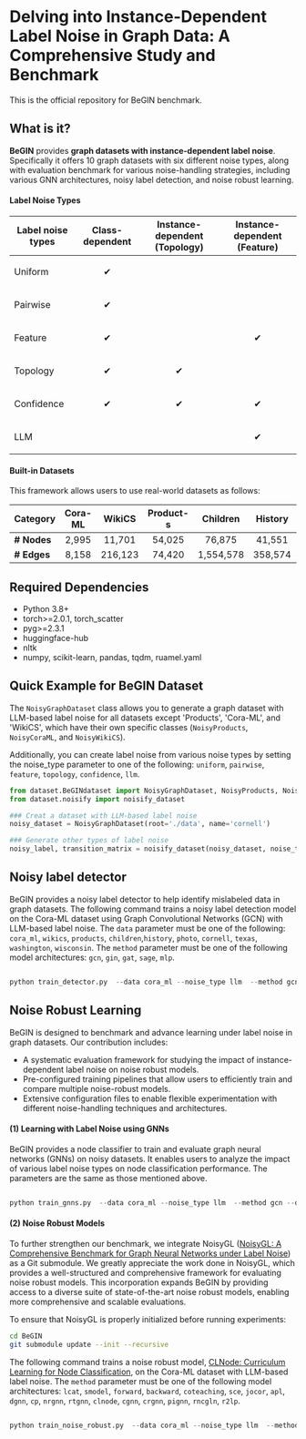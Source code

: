 # Delving into Instance-Dependent Label Noise in Graph Data: A Comprehensive Study and Benchmark 

This is the official repository for BeGIN benchmark. 


## What is it?

**BeGIN** provides **graph datasets with instance-dependent label noise**. 
Specifically it offers 10 graph datasets with six different noise types, along with evaluation benchmark for
various noise-handling strategies, including various GNN architectures, noisy label detection, and noise robust learning.
<!-- To simulate more realistic noise beyond class-dependent assumptions, we introduce various types of instance-dependent label noise such as Feature, Topology, Confidence and LLM based label noise. -->



#### Label Noise Types
| Label noise types     | Class-dependent | Instance-dependent (Topology) | Instance-dependent (Feature) |
| --------------------- | --------------- | ------------------ | ----------------- |
| Uniform               | <p align="center">✔</p>|     | |
| Pairwise              | <p align="center">✔</p>|     | | 
| Feature               |  <p align="center">✔</p>     |  | <p align="center">✔</p>|
| Topology              | <p align="center">✔</p>|  <p align="center">✔</p>| |
| Confidence            |<p align="center">✔</p>| <p align="center">✔</p>|<p align="center">✔</p>|
| LLM                   |   | |<p align="center">✔</p>|


#### Built-in Datasets

This framework allows users to use real-world datasets as follows:

| Category    | Cora-ML | WikiCS | Product-s | Children | History | Photo | Cornell | Texas | Washington | Wisconsin |
|------------|:------:|:------:|:---------:|:--------:|:-------:|:-----:|:-------:|:-----:|:----------:|:---------:|
| **# Nodes** | 2,995   | 11,701  | 54,025   | 76,875   | 41,551  | 48,362 | 191     | 187   | 229        | 265       |
| **# Edges** | 8,158   | 216,123 | 74,420   | 1,554,578 | 358,574 | 500,939 | 292     | 310   | 394        | 510       |



## Required Dependencies
- Python 3.8+
- torch>=2.0.1, torch_scatter
- pyg>=2.3.1
- huggingface-hub
- nltk
- numpy, scikit-learn, pandas, tqdm, ruamel.yaml


##  Quick Example for BeGIN Dataset 
The ``NoisyGraphDataset`` class allows you to generate a graph dataset with LLM-based label noise for all datasets except 'Products', 'Cora-ML', and 'WikiCS', which have their own specific classes (``NoisyProducts``, ``NoisyCoraML``, and ``NoisyWikiCS``).

Additionally, you can create label noise from various noise types by setting the noise_type parameter to one of the following:
``uniform``,  ``pairwise``, ``feature``, ``topology``, ``confidence``, ``llm``.

```python
from dataset.BeGINdataset import NoisyGraphDataset, NoisyProducts, NoisyCoraML, NoisyWikiCS
from dataset.noisify import noisify_dataset

### Creat a dataset with LLM-based label noise
noisy_dataset = NoisyGraphDataset(root='./data', name='cornell')

### Generate other types of label noise
noisy_label, transition_matrix = noisify_dataset(noisy_dataset, noise_type='topology')

```


##  Noisy label detector 
BeGIN provides a noisy label detector to help identify mislabeled data in graph datasets.
The following command trains a noisy label detection model on the Cora-ML dataset using Graph Convolutional Networks (GCN) with LLM-based label noise.
The ``data`` parameter must be one of the following: ``cora_ml``, ``wikics``,  ``products``, ``children``,``history``, ``photo``,  ``cornell``, ``texas``, ``washington``, ``wisconsin``.
The ``method`` parameter must be one of the following model architectures: ``gcn``,  ``gin``, ``gat``, ``sage``, ``mlp``.

```python

python train_detector.py  --data cora_ml --noise_type llm  --method gcn --device cuda
```


## Noise Robust Learning  
BeGIN is designed to benchmark and advance learning under label noise in graph datasets. Our contribution includes:
-  A systematic evaluation framework for studying the impact of instance-dependent label noise on noise robust models.
- Pre-configured training pipelines that allow users to efficiently train and compare multiple noise-robust models.
- Extensive configuration files to enable flexible experimentation with different noise-handling techniques and architectures.

####  (1) Learning with Label Noise using GNNs 
BeGIN provides a node classifier to train and evaluate graph neural networks (GNNs) on noisy datasets.
It enables users to analyze the impact of various label noise types on node classification performance.
The parameters are the same as those mentioned above.

```python

python train_gnns.py  --data cora_ml --noise_type llm  --method gcn --device cuda
```

#### (2) Noise Robust Models  
To further strengthen our benchmark, we integrate NoisyGL ([NoisyGL: A Comprehensive Benchmark for Graph Neural Networks under Label Noise](https://arxiv.org/abs/2406.04299)) as a Git submodule. 
We greatly appreciate the work done in NoisyGL, which provides a well-structured and comprehensive framework for evaluating noise robust models.
This incorporation expands BeGIN by providing access to a diverse suite of state-of-the-art noise robust models, enabling more comprehensive and scalable evaluations.

To ensure that NoisyGL is properly initialized before running experiments:
```bash
cd BeGIN
git submodule update --init --recursive
```

The following command trains a noise robust model, [CLNode: Curriculum Learning for Node Classification](https://dl.acm.org/doi/10.1145/3539597.3570385), on the Cora-ML dataset with LLM-based label noise.
The ``method`` parameter must be one of the following model architectures: ``lcat``, ``smodel``, ``forward``, ``backward``, ``coteaching``, ``sce``, ``jocor``,  ``apl``,  ``dgnn``, ``cp``,  ``nrgnn``, ``rtgnn``, ``clnode``,  ``cgnn``, ``crgnn``, ``pignn``, ``rncgln``, ``r2lp``.

```python

python train_noise_robust.py  --data cora_ml --noise_type llm  --method clnode --device cuda
```



